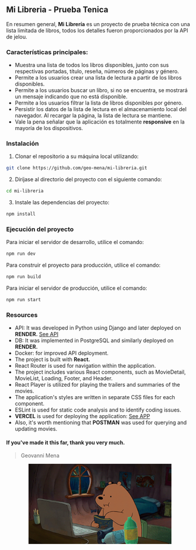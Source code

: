## Mi Libreria - Prueba Tenica

En resumen general, **Mi Librería** es un proyecto de prueba técnica con una lista limitada de libros, todos los detalles fueron proporcionados por la API de jelou.

### Características principales:

- Muestra una lista de todos los libros disponibles, junto con sus respectivas portadas, título, reseña, números de páginas y género.
- Permite a los usuarios crear una lista de lectura a partir de los libros disponibles.
- Permite a los usuarios buscar un libro, si no se encuentra, se mostrará un mensaje indicando que no está disponible.
- Permite a los usuarios filtrar la lista de libros disponibles por género.
- Persistir los datos de la lista de lectura en el almacenamiento local del navegador. Al recargar la página, la lista de lectura se mantiene.
- Vale la pena señalar que la aplicación es totalmente **responsive** en la mayoría de los dispositivos.

### Instalación

1. Clonar el repositorio a su máquina local utilizando:

```sh
git clone https://github.com/geo-mena/mi-libreria.git
```

2. Diríjase al directorio del proyecto con el siguiente comando:

```sh
cd mi-libreria
```

3. Instale las dependencias del proyecto:

```sh
npm install
```

### Ejecución del proyecto

Para iniciar el servidor de desarrollo, utilice el comando:

```sh
npm run dev
```

Para construir el proyecto para producción, utilice el comando:

```sh
npm run build
```

Para iniciar el servidor de producción, utilice el comando:

```sh
npm run start
```

### Resources

- API: It was developed in Python using Django and later deployed on **RENDER.** [See API](https://api-movies-exam.onrender.com/movies)
- DB: It was implemented in PostgreSQL and similarly deployed on **RENDER.**
- Docker: for improved API deployment.
- The project is built with **React.**
- React Router is used for navigation within the application.
- The project includes various React components, such as MovieDetail, MovieList, Loading, Footer, and Header.
- React Player is utilized for playing the trailers and summaries of the movies.
- The application's styles are written in separate CSS files for each component.
- ESLint is used for static code analysis and to identify coding issues.
- **VERCEL** is used for deploying the application: [See APP](https://en-minutos.vercel.app/)
- Also, it's worth mentioning that **POSTMAN** was used for querying and updating movies.

#### If you've made it this far, thank you very much.

> Geovanni Mena

<div align="center"><img src="https://github.com/darsaveli/Mariam/blob/main/1479814528_webarebears.gif" width="385px" align="center"></div>
